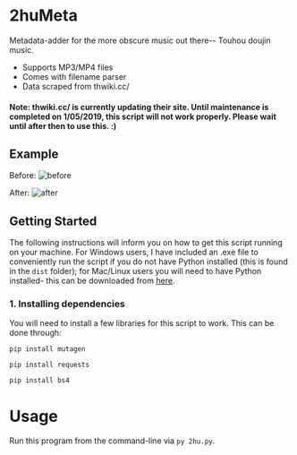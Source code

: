 # 2huMeta

Metadata-adder for the more obscure music out there-- Touhou doujin music.
* Supports MP3/MP4 files
* Comes with filename parser
* Data scraped from thwiki.cc/

#### Note: thwiki.cc/ is currently updating their site. Until maintenance is completed on 1/05/2019, this script will not work properly. Please wait until after then to use this. :)

## Example

Before:
![before](https://cdn.discordapp.com/attachments/542421388343115786/662218458397671434/before.JPG)

After:
![after](https://cdn.discordapp.com/attachments/542421388343115786/662218455574904852/after2.JPG)

## Getting Started

The following instructions will inform you on how to get this script running on your machine. For Windows users, I have included an .exe file to conveniently run the script if you do not have Python installed (this is found in the `dist` folder); for Mac/Linux users you will need to have Python installed- this can be downloaded from [here](https://wiki.python.org/moin/BeginnersGuide/Download).

### 1. Installing dependencies 
You will need to install a few libraries for this script to work. This can be done through: 

 `pip install mutagen`

 `pip install requests`

 `pip install bs4`



# Usage
Run this program from the command-line via `py 2hu.py`.
